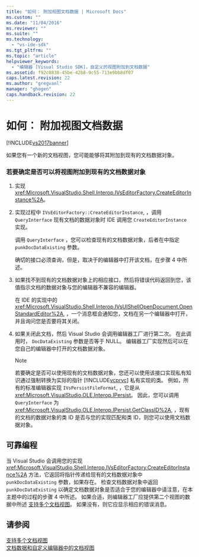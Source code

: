 ```yaml
---
title: "如何︰ 附加视图文档数据 | Microsoft Docs"
ms.custom: ""
ms.date: "11/04/2016"
ms.reviewer: ""
ms.suite: ""
ms.technology: 
  - "vs-ide-sdk"
ms.tgt_pltfrm: ""
ms.topic: "article"
helpviewer_keywords: 
  - "编辑器 [Visual Studio SDK]，自定义的视图附加到文档数据"
ms.assetid: f92c0838-45be-42b8-9c55-713e9bb8df07
caps.latest.revision: 22
ms.author: "gregvanl"
manager: "ghogen"
caps.handback.revision: 22
---
```

# 如何︰ 附加视图文档数据
[!INCLUDE[vs2017banner](../code-quality/includes/vs2017banner.md)]

如果您有一个新的文档视图，您可能能够将其附加到现有的文档数据对象。  
  
### 若要确定是否可以将视图附加到现有的文档数据对象  
  
1.  实现 <xref:Microsoft.VisualStudio.Shell.Interop.IVsEditorFactory.CreateEditorInstance%2A>。  
  
2.  实现过程中 `IVsEditorFactory::CreateEditorInstance`, ，调用 `QueryInterface` 现有文档的数据对象时 IDE 调用您 `CreateEditorInstance` 实现。  
  
     调用 `QueryInterface` ，您可以检查现有的文档数据对象，后者在中指定 `punkDocDataExisting` 参数。  
  
     确切的接口必须查询，但是，取决于的编辑器中打开该文档，在步骤 4 中所述。  
  
3.  如果找不到现有的文档数据对象上的相应接口，然后将错误代码返回到您，该值指示文档的数据对象与您的编辑器不兼容的编辑器。  
  
     在 IDE 的实现中的 <xref:Microsoft.VisualStudio.Shell.Interop.IVsUIShellOpenDocument.OpenStandardEditor%2A>, ，一个消息框会通知您，文档在另一个编辑器中打开，并且询问您是否要将其关闭。  
  
4.  如果关闭此文档，然后 Visual Studio 会调用编辑器工厂进行第二次。 在此调用时， `DocDataExisting` 参数是否等于 NULL。 编辑器工厂实现然后可以在您自己的编辑器中打开的文档数据对象。  
  
    > [!NOTE]
    >  若要确定是否可以使用现有的文档数据对象，您还可以使用该接口实现私有知识通过强制转换为实际的指针 [!INCLUDE[vcprvc](../debugger/includes/vcprvc_md.md)] 私有实现的类。 例如，所有的标准编辑器实现 `IVsPersistFileFormat`, ，它是从 <xref:Microsoft.VisualStudio.OLE.Interop.IPersist>。 因此，您可以调用 `QueryInterface` 为 <xref:Microsoft.VisualStudio.OLE.Interop.IPersist.GetClassID%2A>, ，现有的文档的数据对象的类 ID 是否与您的实现匹配和类 ID，则您可以使用文档数据对象。  
  
## 可靠编程  
 当 Visual Studio 会调用您的实现 <xref:Microsoft.VisualStudio.Shell.Interop.IVsEditorFactory.CreateEditorInstance%2A> 方法，它返回将指针传递给现有的文档数据对象中 `punkDocDataExisting` 参数，如果存在。 检查文档数据对象中返回 `punkDocDataExisting` 以确定文档数据对象是否适合于您的编辑器中请注意，在本主题中的过程的步骤 4 中所述。 如果合适，则编辑器工厂应提供第二个视图的数据中所述 [支持多个文档视图](../extensibility/supporting-multiple-document-views.md)。 如果没有，则它应显示相应的错误消息。  
  
## 请参阅  
 [支持多个文档视图](../extensibility/supporting-multiple-document-views.md)   
 [文档数据和自定义编辑器中的文档视图](../extensibility/document-data-and-document-view-in-custom-editors.md)